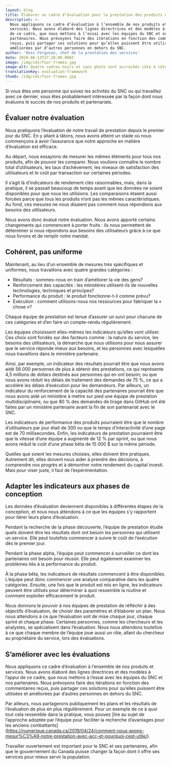 ```yaml
---
layout: blog
title: Élaborer un cadre d’évaluation pour la prestation des produits et services
description: >-
  Nous appliquons ce cadre d’évaluation à l’ensemble de nos produits et
  services. Nous avons élaboré des lignes directrices et des modèles à l’appui
  de ce cadre, que nous mettons à l’essai avec les équipes du SNC et nos
  partenaires. Nous prévoyons faire des itérations en fonction des commentaires
  reçus, puis partager ces solutions pour qu’elles puissent être utilisées et
  améliorées par d’autres personnes en dehors du SNC.
author: 'Ross Ferguson, chef de la prestation des services'
date: 2019-06-13T17:20:00.000Z
image: /img/cds/four-frames.jpg
image-alt: Quatre cadres noirs et sans photo sont accrochés côte à côte sur un mur blanc.
translationKey: evaluation-framework
thumb: /img/cds/four-frames.jpg
---
```

 Si vous êtes une personne qui suivez les activités du SNC ou qui travaillez avec ce dernier, vous êtes probablement intéressée par la façon dont nous évaluons le succès de nos produits et partenariats.
 
## Évaluer notre évaluation
 
Nous pratiquons l’évaluation de notre travail de prestation depuis le premier jour du SNC. En y allant à tâtons, nous avons atteint un stade où nous commençons à avoir l’assurance que notre approche en matière d’évaluation est efficace.
 
Au départ, nous essayions de mesurer les mêmes éléments pour tous nos produits, afin de pouvoir les comparer. Nous voulions connaître le nombre total d’utilisateurs, les taux d’achèvement, les niveaux de satisfaction des utilisateurs et le coût par transaction sur certaines périodes.
 
Il s’agit là d’indicateurs de rendement clés raisonnables, mais, dans la pratique, il se passait beaucoup de temps avant que les données ne soient disponibles pour que nous les utilisions. Les comparaisons étaient aussi forcées parce que tous les produits n’ont pas les mêmes caractéristiques. Au fond, ces mesures ne nous disaient pas comment nous répondions aux besoins des utilisateurs.
 
Nous avons donc évalué notre évaluation. Nous avons apporté certains changements qui commencent à porter fruits : ils nous permettent de déterminer si nous répondons aux besoins des utilisateurs grâce à ce que nous livrons et de remplir notre mandat.
 
## Cohérent, pas uniforme
 
Maintenant, au lieu d’un ensemble de mesures très spécifiques et uniformes, nous travaillons avec quatre grandes catégories :
 
* Résultats : sommes-nous en train d’améliorer la vie des gens?
* Renforcement des capacités : les ministères utilisent-ils de nouvelles technologies, techniques et principes?
* Performance du produit : le produit fonctionne-t-il comme prévu?
* Exécution : comment utilisons-nous nos ressources pour fabriquer la « chose »?
 
Chaque équipe de prestation est tenue d’assurer un suivi pour chacune de ces catégories et d’en faire un compte-rendu régulièrement.
 
Les équipes choisissent elles-mêmes les indicateurs qu’elles vont utiliser. Ces choix sont fondés sur des facteurs comme : la nature du service, les besoins des utilisateurs, la démarche que nous utilisons pour nous assurer que le service réponde mieux aux besoins, et les personnes avec lesquelles nous travaillons dans le ministère partenaire.
 
Ainsi, par exemple, un indicateur des résultats pourrait être que nous avons aidé 56 000 personnes de plus à obtenir des prestations, ce qui représente 4,5 millions de dollars destinés aux personnes qui en ont besoin; ou que nous avons réduit les délais de traitement des demandes de 75 %, ce qui a accéléré les délais d’exécution pour les demandeurs. Par ailleurs, un indicateur du renforcement de la capacité des partenaires pourrait être que nous avons aidé un ministère à mettre sur pied une équipe de prestation multidisciplinaire, ou que 80 % des demandes de tirage dans GitHub ont été faites par un ministère partenaire avant la fin de son partenariat avec le SNC.
 
Les indicateurs de performance des produits pourraient être que le nombre d’utilisateurs par jour était de 300 ou que le temps d’interactivité d’une page est de 70 millisecondes. Enfin, les indicateurs de prestation pourraient être que la vitesse d’une équipe a augmenté de 12 % par sprint, ou que nous avons réduit le coût d’une phase bêta de 15 000 $ sur la même période.
 
Quelles que soient les mesures choisies, elles doivent être pratiques. Autrement dit, elles doivent nous aider à prendre des décisions, à comprendre nos progrès et à démontrer notre rendement du capital investi. Mais pour viser juste, il faut de l’expérimentation.
 
## Adapter les indicateurs aux phases de conception
 
Les données d’évaluation deviennent disponibles à différentes étapes de la conception, et nous nous attendons à ce que les équipes s’y rapportent pour itérer leurs plans d’évaluation.
 
Pendant la recherche de la phase découverte, l’équipe de prestation étudie quels doivent être les résultats dont ont besoin les personnes qui utilisent un service. Elle peut toutefois commencer à suivre le coût de l’exécution dès le premier jour.
 
Pendant la phase alpha, l’équipe peut commencer à surveiller ce dont les partenaires ont besoin pour réussir. Elle peut également examiner les problèmes liés à la performance du produit.
 
À la phase bêta, les indicateurs de résultats commencent à être disponibles. L’équipe peut donc commencer une analyse comparative dans les quatre catégories. Ensuite, une fois que le produit est mis en ligne, les indicateurs peuvent être utilisés pour déterminer à quoi ressemble la routine et comment exploiter efficacement le produit.
 
Nous donnons le pouvoir à nos équipes de prestation de réfléchir à des objectifs d’évaluation, de choisir des paramètres et d’élaborer un plan. Nous nous attendons à ce que l’évaluation soit de mise chaque jour, chaque sprint et chaque phase. Certaines personnes, comme les chercheurs et les analystes, se spécialisent dans l’évaluation. Nous nous attendons toutefois à ce que chaque membre de l’équipe joue aussi un rôle, allant du chercheur au propriétaire du service, lors des évaluations.
 
## S’améliorer avec les évaluations
 
Nous appliquons ce cadre d’évaluation à l’ensemble de nos produits et services. Nous avons élaboré des lignes directrices et des modèles à l’appui de ce cadre, que nous mettons à l’essai avec les équipes du SNC et nos partenaires. Nous prévoyons faire des itérations en fonction des commentaires reçus, puis partager ces solutions pour qu’elles puissent être utilisées et améliorées par d’autres personnes en dehors du SNC.

Par ailleurs, nous partagerons publiquement les plans et les résultats de l’évaluation de plus en plus régulièrement. Pour un exemple de ce à quoi tout cela ressemble dans la pratique, vous pouvez [lire au sujet de l’approche adoptée par l’équipe pour faciliter la recherche d’avantages pour les anciens combattants] (https://numerique.canada.ca/2019/04/24/comment-nous-avons-mesur%C3%A9-notre-prestation-avec-acc-et-pourquoi-cest-utile/).
 
Travailler ouvertement est important pour le SNC et ses partenaires, afin que le gouvernement du Canada puisse changer la façon dont il offre ses services pour mieux servir la population.
